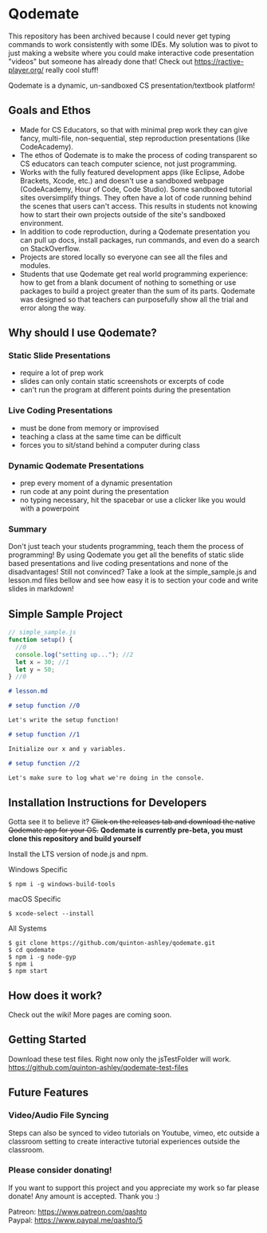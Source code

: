 # Qodemate

This repository has been archived because I could never get typing commands to work consistently with some IDEs. My solution was to pivot to just making a website where you could make interactive code presentation "videos" but someone has already done that! Check out <https://ractive-player.org/> really cool stuff!

Qodemate is a dynamic, un-sandboxed CS presentation/textbook platform!

## Goals and Ethos

- Made for CS Educators, so that with minimal prep work they can give fancy, multi-file, non-sequential, step reproduction presentations (like CodeAcademy).
- The ethos of Qodemate is to make the process of coding transparent so CS educators can teach computer science, not just programming.
- Works with the fully featured development apps (like Eclipse, Adobe Brackets, Xcode, etc.) and doesn't use a sandboxed webpage (CodeAcademy, Hour of Code, Code Studio). Some sandboxed tutorial sites oversimplify things. They often have a lot of code running behind the scenes that users can't access. This results in students not knowing how to start their own projects outside of the site's sandboxed environment.
- In addition to code reproduction, during a Qodemate presentation you can pull up docs, install packages, run commands, and even do a search on StackOverflow.
- Projects are stored locally so everyone can see all the files and modules.
- Students that use Qodemate get real world programming experience: how to get from a blank document of nothing to something or use packages to build a project greater than the sum of its parts. Qodemate was designed so that teachers can purposefully show all the trial and error along the way.

## Why should I use Qodemate?

### Static Slide Presentations

- require a lot of prep work
- slides can only contain static screenshots or excerpts of code
- can't run the program at different points during the presentation

### Live Coding Presentations

- must be done from memory or improvised
- teaching a class at the same time can be difficult
- forces you to sit/stand behind a computer during class

### Dynamic Qodemate Presentations

- prep every moment of a dynamic presentation
- run code at any point during the presentation
- no typing necessary, hit the spacebar or use a clicker like you would with a powerpoint

### Summary

Don't just teach your students programming, teach them the process of programming! By using Qodemate you get all the benefits of static slide based presentations and live coding presentations and none of the disadvantages! Still not convinced? Take a look at the simple_sample.js and lesson.md files bellow and see how easy it is to section your code and write slides in markdown!

## Simple Sample Project

```javascript
// simple_sample.js
function setup() {
  //0
  console.log("setting up..."); //2
  let x = 30; //1
  let y = 50;
} //0
```

```markdown
# lesson.md

# setup function //0

Let's write the setup function!

# setup function //1

Initialize our x and y variables.

# setup function //2

Let's make sure to log what we're doing in the console.
```

## Installation Instructions for Developers

Gotta see it to believe it? ~~Click on the releases tab and download the native Qodemate app for your OS.~~ **Qodemate is currently pre-beta, you must clone this repository and build yourself**

Install the LTS version of node.js and npm.

Windows Specific

    $ npm i -g windows-build-tools

macOS Specific

    $ xcode-select --install

All Systems

    $ git clone https://github.com/quinton-ashley/qodemate.git
    $ cd qodemate
    $ npm i -g node-gyp
    $ npm i
    $ npm start

## How does it work?

Check out the wiki! More pages are coming soon.

## Getting Started

Download these test files. Right now only the jsTestFolder will work.  
<https://github.com/quinton-ashley/qodemate-test-files>

## Future Features

### Video/Audio File Syncing

Steps can also be synced to video tutorials on Youtube, vimeo, etc outside a classroom setting to create interactive tutorial experiences outside the classroom.

### Please consider donating!

If you want to support this project and you appreciate my work so far please donate! Any amount is accepted. Thank you :)

Patreon: <https://www.patreon.com/qashto>  
Paypal: <https://www.paypal.me/qashto/5>
